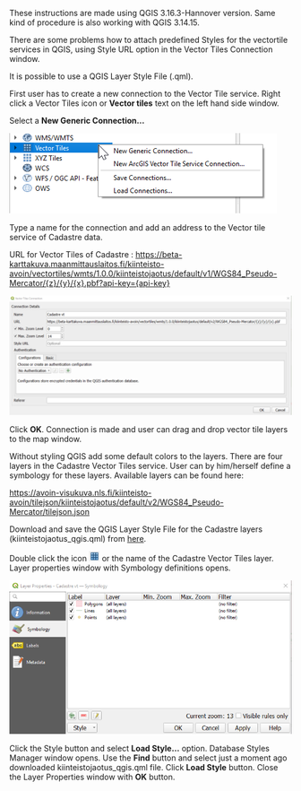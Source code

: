 These instructions are made using QGIS 3.16.3-Hannover version. Same kind of procedure is also working with QGIS 3.14.15.

There are some problems how to attach predefined Styles for the vectortile services in QGIS, using Style URL option in the Vector Tiles Connection window.

It is possible to use a QGIS Layer Style File (.qml). 

First user has to create a new connection to the Vector Tile service. Right click a Vector Tiles icon or <b>Vector tiles</b> text on the left hand side window.

Select a <b>New Generic Connection…</b>

![Define connection](./images/connection_screenshot.png)

Type a name for the connection and add an address to the Vector tile service of Cadastre data. 

URL for Vector Tiles of Cadastre : https://beta-karttakuva.maanmittauslaitos.fi/kiinteisto-avoin/vectortiles/wmts/1.0.0/kiinteistojaotus/default/v1/WGS84_Pseudo-Mercator/{z}/{y}/{x}.pbf?api-key={api-key}

![Connection details](./images/connection_details_screenshot.png)

Click <b>OK</b>. Connection is made and user can drag and drop vector tile layers to the map window.

Without styling QGIS add some default colors to the layers. There are four layers in the Cadastre Vector Tiles service. User can by him/herself define a symbology for these layers. Available layers can be found here:

https://avoin-visukuva.nls.fi/kiinteisto-avoin/tilejson/kiinteistojaotus/default/v2/WGS84_Pseudo-Mercator/tilejson.json 


Download and save the QGIS Layer Style File for the Cadastre layers (kiinteistojaotus_qgis.qml) from [here](https://beta-karttakuva.maanmittauslaitos.fi/kipa/kiinteistojaotus_style_beta1/kiinteistojaotus_qgis.qml). 


Double click the icon ![VT icon](./images/icon_vt.png)   or the name of the Cadastre Vector Tiles layer. Layer properties window with Symbology definitions opens.

![Layer properties](./images/layer_properties_screenshot.png)

Click the Style button and select <b>Load Style…</b> option. Database Styles Manager window opens. Use the <b>Find</b> button and select just a moment ago downloaded kiinteistojaotus_qgis.qml file. Click <b>Load Style</b> button. Close the Layer Properties window with <b>OK</b> button.